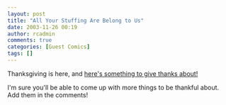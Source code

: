 ```yaml
---
layout: post
title: "All Your Stuffing Are Belong to Us"
date: 2003-11-26 00:19
author: rcadmin
comments: true
categories: [Guest Comics]
tags: []
---
```

Thanksgiving is here, and <a HREF='modules.php?op=modload&name=Comics&file=index&action=comic&id=360'>here's something to give thanks about!</a>
<br />
<p>I'm sure you'll be able to come up with more things to be thankful about. Add them in the comments!
<!--more-->
<img src="/wp/wp-content/comics/20031126.jpg" alt="" /></p>

